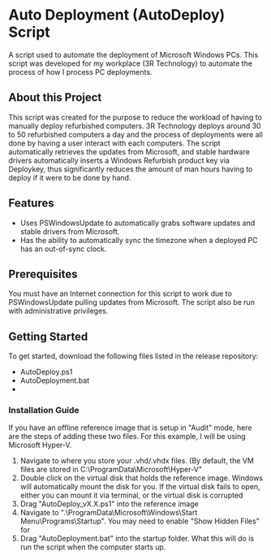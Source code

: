 <!-- Project Name and Description-->
# Auto Deployment (AutoDeploy) Script
<!-- Brief Description -->
A script used to automate the deployment of Microsoft Windows PCs. This script was developed for my workplace (3R Technology) to automate the process of how I process PC deployments.

<!-- About this Project -->
## About this Project
This script was created for the purpose to reduce the workload of having to manually deploy refurbished computers. 3R Technology deploys around 30 to 50 refurbished computers a day and the process of deployments were all done by having a user interact with each computers. The script automatically retrieves the updates from Microsoft, and stable hardware drivers automatically inserts a Windows Refurbish product key via Deploykey, thus significantly reduces the amount of man hours having to deploy if it were to be done by hand.

<!-- Features -->
## Features
- Uses PSWindowsUpdate to automatically grabs software updates and stable drivers from Microsoft.
- Has the ability to automatically sync the timezone when a deployed PC has an out-of-sync clock.
<!-- Prerequisites -->
## Prerequisites
You must have an Internet connection for this script to work due to PSWindowsUpdate pulling updates from Microsoft. The script also be run with administrative privileges.
<!-- Getting Started -->
## Getting Started
To get started, download the following files listed in the release repository:

- AutoDeploy.ps1
- AutoDeployment.bat
- 
<!-- Installation Guide -->
### Installation Guide
If you have an offline reference image that is setup in "Audit" mode, here are the steps of adding these two files. For this example, I will be using Microsoft Hyper-V.
1. Navigate to where you store your .vhd/.vhdx files. (By default, the VM files are stored in C:\ProgramData\Microsoft\Hyper-V"
2. Double click on the virtual disk that holds the reference image. Windows will automatically mount the disk for you. If the virtual disk fails to open, either you can mount it via terminal, or the virtual disk is corrupted
3. Drag "AutoDeploy_vX.X.ps1" into the reference image
4. Navigate to ".\ProgramData\Microsoft\Windows\Start Menu\Programs\Startup". You may need to enable "Show Hidden Files" for 
5. Drag "AutoDeployment.bat" into the startup folder. What this will do is run the script when the computer starts up.
